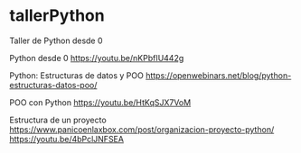 # tallerPython
Taller de Python desde 0

Python desde 0
https://youtu.be/nKPbfIU442g

Python: Estructuras de datos y POO
https://openwebinars.net/blog/python-estructuras-datos-poo/

POO con Python
https://youtu.be/HtKqSJX7VoM

Estructura de un proyecto
https://www.panicoenlaxbox.com/post/organizacion-proyecto-python/
https://youtu.be/4bPclJNFSEA